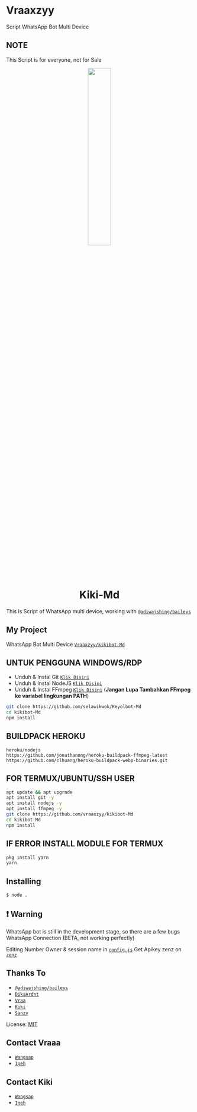# Vraaxzyy

Script WhatsApp Bot Multi Device

## NOTE

This Script is for everyone, not for Sale

<p align="center">
	<img src="https://telegra.ph/file/695d8d1ddb483aaf9a79e.jpg" width="35%" style="margin-left: auto;margin-right: auto;display: block;">
</p>
<h1 align="center">Kiki-Md</h1>

This is Script of WhatsApp multi device, working with [`@adiwajshing/baileys`](https://github.com/adiwajshing/baileys)

## My Project


WhatsApp Bot Multi Device [`Vraaxzyy/kikibot-Md`](https://github.com/vraaxzyy/kikibot-md)


## UNTUK PENGGUNA WINDOWS/RDP

* Unduh & Instal Git [`Klik Disini`](https://git-scm.com/downloads)
* Unduh & Instal NodeJS [`Klik Disini`](https://nodejs.org/en/download)
* Unduh & Instal FFmpeg [`Klik Disini`](https://ffmpeg.org/download.html) (**Jangan Lupa Tambahkan FFmpeg ke variabel lingkungan PATH**)


```bash
git clone https://github.com/selawikwok/Keyolbot-Md
cd kikibot-Md
npm install
```

## BUILDPACK HEROKU
```
heroku/nodejs
https://github.com/jonathanong/heroku-buildpack-ffmpeg-latest
https://github.com/clhuang/heroku-buildpack-webp-binaries.git
```




## FOR TERMUX/UBUNTU/SSH USER

```bash
apt update && apt upgrade
apt install git -y
apt install nodejs -y
apt install ffmpeg -y
git clone https://github.com/vraaxzyy/kikibot-Md
cd kikibot-Md
npm install
```

## IF ERROR INSTALL MODULE FOR TERMUX

```bash
pkg install yarn
yarn
```

## Installing
```bash
$ node .
```

## ❗ Warning
WhatsApp bot is still in the development stage, so there are a few bugs
WhatsApp Connection (BETA, not working perfectly)

Editing Number Owner & session name in [`config.js`](https://github.com/vraaxzyy/kikibot-Md/blob/master/settings.js)
Get Apikey zenz on [`zenz`](https://zenzapi.xyz/pricing)


## Thanks To
* [`@adiwajshing/baileys`](https://github.com/adiwajshing/baileys)
* [`DikaArdnt`](https://github.com/DikaArdnt)
* [`Vraa`](https://github.com/vraaxzyy)
* [`Kiki`](https://github.com/kiki-ajg)
* [`Sanzy`](https://github.com/sanzykawaiiii)

License: [MIT](https://en.wikipedia.org/wiki/MIT_License)

## Contact Vraaa 
* [`Wangsap`](https://wa.me/6283808840711)
* [`Igeh`](https://instagram.com/kikollyn)

## Contact Kiki
* [`Wangsap`](https://wa.me/6283184072215)
* [`Igeh`](https://instagram.com/kikollyn)

